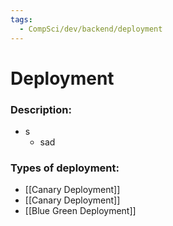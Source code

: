 ```yaml
---
tags:
  - CompSci/dev/backend/deployment
---
```

# Deployment
### Description:
- s
	- sad
### Types of deployment:
- [[Canary Deployment]]
- [[Canary Deployment]]
- [[Blue Green Deployment]]